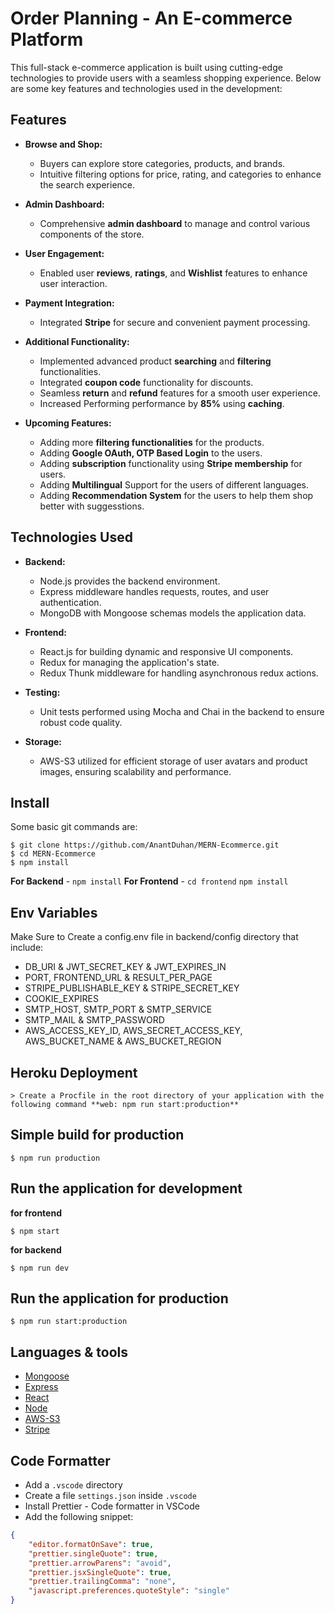 # Order Planning - An E-commerce Platform

This full-stack e-commerce application is built using cutting-edge technologies to provide users with a seamless shopping experience. Below are some key features and technologies used in the development:

## Features

- **Browse and Shop:**
  - Buyers can explore store categories, products, and brands.
  - Intuitive filtering options for price, rating, and categories to enhance the search experience.

- **Admin Dashboard:**
  - Comprehensive **admin dashboard** to manage and control various components of the store.

- **User Engagement:**
  - Enabled user **reviews**, **ratings**, and **Wishlist** features to enhance user interaction.

- **Payment Integration:**
  - Integrated **Stripe** for secure and convenient payment processing.

- **Additional Functionality:**
  - Implemented advanced product **searching** and **filtering** functionalities.
  - Integrated **coupon code** functionality for discounts.
  - Seamless **return** and **refund** features for a smooth user experience.
  - Increased Performing performance by **85%** using **caching**.

- **Upcoming Features:**
  - Adding more **filtering functionalities** for the products.
  - Adding **Google OAuth, OTP Based Login** to the users.
  - Adding **subscription** functionality using **Stripe membership** for users.
  - Adding **Multilingual** Support for the users of different languages.
  - Adding **Recommendation System** for the users to help them shop better with suggesstions.

## Technologies Used

- **Backend:**

  - Node.js provides the backend environment.
  - Express middleware handles requests, routes, and user authentication.
  - MongoDB with Mongoose schemas models the application data.
- **Frontend:**

  - React.js for building dynamic and responsive UI components.
  - Redux for managing the application's state.
  - Redux Thunk middleware for handling asynchronous redux actions.
- **Testing:**

  - Unit tests performed using Mocha and Chai in the backend to ensure robust code quality.
- **Storage:**

  - AWS-S3 utilized for efficient storage of user avatars and product images, ensuring scalability and performance.

## Install

Some basic git commands are:

```git
$ git clone https://github.com/AnantDuhan/MERN-Ecommerce.git
$ cd MERN-Ecommerce
$ npm install
```

**For Backend** - `npm install`
**For Frontend** - `cd frontend` `npm install`

## Env Variables

Make Sure to Create a config.env file in backend/config directory that include:

- DB_URI & JWT_SECRET_KEY & JWT_EXPIRES_IN
- PORT, FRONTEND_URL & RESULT_PER_PAGE
- STRIPE_PUBLISHABLE_KEY & STRIPE_SECRET_KEY
- COOKIE_EXPIRES
- SMTP_HOST, SMTP_PORT & SMTP_SERVICE
- SMTP_MAIL & SMTP_PASSWORD
- AWS_ACCESS_KEY_ID, AWS_SECRET_ACCESS_KEY, AWS_BUCKET_NAME & AWS_BUCKET_REGION

## Heroku Deployment

```
> Create a Procfile in the root directory of your application with the following command **web: npm run start:production**
```

## Simple build for production

```
$ npm run production
```

## Run the application for development

**for frontend**

```
$ npm start
```

**for backend**

```
$ npm run dev
```

## Run the application for production

```
$ npm run start:production
```

## Languages & tools

- [Mongoose](https://mongoosejs.com/)
- [Express](https://expressjs.com/)
- [React](https://reactjs.org/)
- [Node](https://nodejs.org/en/)
- [AWS-S3](https://aws.amazon.com/s3/)
- [Stripe](https://dashboard.stripe.com/dashboard)

## Code Formatter

- Add a `.vscode` directory
- Create a file `settings.json` inside `.vscode`
- Install Prettier - Code formatter in VSCode
- Add the following snippet:

```json
{
    "editor.formatOnSave": true,
    "prettier.singleQuote": true,
    "prettier.arrowParens": "avoid",
    "prettier.jsxSingleQuote": true,
    "prettier.trailingComma": "none",
    "javascript.preferences.quoteStyle": "single"
}
```
